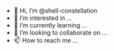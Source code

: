 - 👋 Hi, I’m @shell-constellation
- 👀 I’m interested in ...
- 🌱 I’m currently learning ...
- 💞️ I’m looking to collaborate on ...
- 📫 How to reach me ...

<!---
shell-constellation/shell-constellation is a ✨ special ✨ repository because its `README.md` (this file) appears on your GitHub profile.
You can click the Preview link to take a look at your changes.
--->
